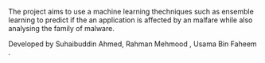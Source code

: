The  project aims to use a machine learning thechniques such  as ensemble learning to predict if the an application is affected by an malfare while also analysing the family of malware. 

Developed by 
  Suhaibuddin Ahmed,
  Rahman Mehmood ,
  Usama Bin Faheem .
